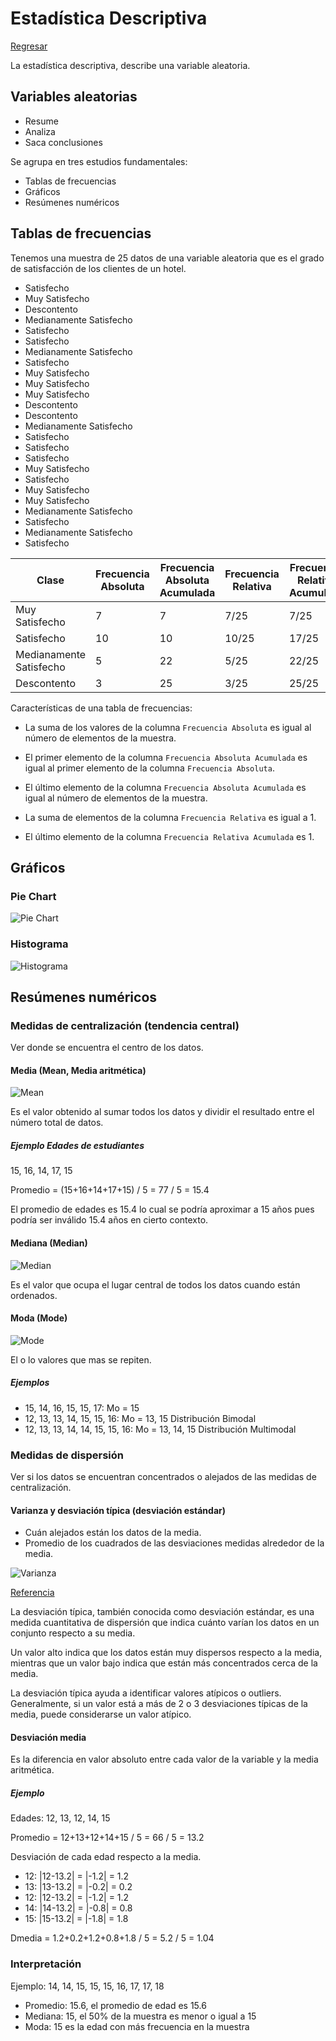 # Estadística Descriptiva

[Regresar](../../README.md)

La estadística descriptiva, describe una variable aleatoria.

## Variables aleatorias

- Resume
- Analiza
- Saca conclusiones

Se agrupa en tres estudios fundamentales:

- Tablas de frecuencias
- Gráficos
- Resúmenes numéricos

## Tablas de frecuencias

Tenemos una muestra de 25 datos de una variable aleatoria que es el grado de
satisfacción de los clientes de un hotel.

- Satisfecho
- Muy Satisfecho
- Descontento
- Medianamente Satisfecho
- Satisfecho
- Satisfecho
- Medianamente Satisfecho
- Satisfecho
- Muy Satisfecho
- Muy Satisfecho
- Muy Satisfecho
- Descontento
- Descontento
- Medianamente Satisfecho
- Satisfecho
- Satisfecho
- Satisfecho
- Muy Satisfecho
- Satisfecho
- Muy Satisfecho
- Muy Satisfecho
- Medianamente Satisfecho
- Satisfecho
- Medianamente Satisfecho
- Satisfecho

| Clase                   | Frecuencia Absoluta | Frecuencia Absoluta Acumulada | Frecuencia Relativa | Frecuencia Relativa Acumulada |
|-------------------------|---------------------|-------------------------------|---------------------|-------------------------------|
| Muy Satisfecho          | 7                   | 7                             | 7/25                | 7/25                          |
| Satisfecho              | 10                  | 10                            | 10/25               | 17/25                         |
| Medianamente Satisfecho | 5                   | 22                            | 5/25                | 22/25                         |
| Descontento             | 3                   | 25                            | 3/25                | 25/25                         |

Características de una tabla de frecuencias:

- La suma de los valores de la columna `Frecuencia Absoluta` es igual al número
  de elementos de la muestra.

- El primer elemento de la columna `Frecuencia Absoluta Acumulada` es igual
  al primer elemento de la columna `Frecuencia Absoluta`.

- El último elemento de la columna `Frecuencia Absoluta Acumulada` es igual
  al número de elementos de la muestra.

- La suma de elementos de la columna `Frecuencia Relativa` es igual a 1.

- El último elemento de la columna `Frecuencia Relativa Acumulada` es 1.

## Gráficos

### Pie Chart

![Pie Chart](../images/satisfaccion_clientes_hotel.png "Pie Chart")

### Histograma

![Histograma](../images/satisfaccion_clientes_hotel_hist.png "Histograma")

## Resúmenes numéricos

### Medidas de centralización (tendencia central)

Ver donde se encuentra el centro de los datos.

#### Media (Mean, Media aritmética)

![Mean](../images/mean.png "Mean")

Es el valor obtenido al sumar todos los datos y dividir el resultado entre el
número total de datos.

##### Ejemplo Edades de estudiantes

15, 16, 14, 17, 15

Promedio = (15+16+14+17+15) / 5 = 77 / 5 = 15.4

El promedio de edades es 15.4 lo cual se podría aproximar a 15 años pues podría
ser inválido 15.4 años en cierto contexto.

#### Mediana (Median)

![Median](../images/median.png "Median")

Es el valor que ocupa el lugar central de todos los datos cuando están
ordenados.

#### Moda (Mode)

![Mode](../images/mode.png "Mode")

El o lo valores que mas se repiten.

##### Ejemplos

- 15, 14, 16, 15, 15, 17: Mo = 15
- 12, 13, 13, 14, 15, 15, 16: Mo = 13, 15 Distribución Bimodal
- 12, 13, 13, 14, 14, 15, 15, 16: Mo = 13, 14, 15 Distribución Multimodal

### Medidas de dispersión

Ver si los datos se encuentran concentrados o alejados de las medidas de
centralización.

#### Varianza y desviación típica (desviación estándar)

- Cuán alejados están los datos de la media.
- Promedio de los cuadrados de las desviaciones medidas alrededor de la media.

![Varianza](../images/varianza.png "Varianza")

[Referencia](https://matemovil.com/wp-content/uploads/2019/10/f%C3%B3rmulas-de-la-varianza-y-la-desviaci%C3%B3n-est%C3%A1ndar.jpg)

La desviación típica, también conocida como desviación estándar, es una medida
cuantitativa de dispersión que indica cuánto varían los datos en un conjunto
respecto a su media.

Un valor alto indica que los datos están muy dispersos respecto a la media,
mientras que un valor bajo indica que están más concentrados cerca de la media.

La desviación típica ayuda a identificar valores atípicos o outliers.
Generalmente, si un valor está a más de 2 o 3 desviaciones típicas de la media,
puede considerarse un valor atípico.

#### Desviación media

Es la diferencia en valor absoluto entre cada valor de la variable y la
media aritmética.

##### Ejemplo

Edades: 12, 13, 12, 14, 15

Promedio = 12+13+12+14+15 / 5 = 66 / 5 = 13.2

Desviación de cada edad respecto a la media.

- 12: |12-13.2| = |-1.2| = 1.2
- 13: |13-13.2| = |-0.2| = 0.2
- 12: |12-13.2| = |-1.2| = 1.2
- 14: |14-13.2| = |-0.8| = 0.8
- 15: |15-13.2| = |-1.8| = 1.8

Dmedia = 1.2+0.2+1.2+0.8+1.8 / 5 = 5.2 / 5 = 1.04


### Interpretación

Ejemplo: 14, 14, 15, 15, 15, 16, 17, 17, 18

- Promedio: 15.6, el promedio de edad es 15.6
- Mediana: 15, el 50% de la muestra es menor o igual a 15
- Moda: 15 es la edad con más frecuencia en la muestra
